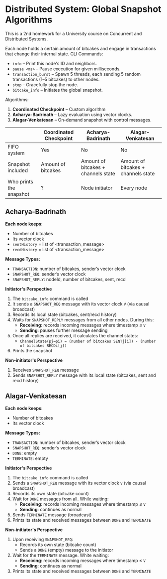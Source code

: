 # Distributed System: Global Snapshot Algorithms
This is a 2nd homework for a University course on Concurrent and Distributed Systems. 

Each node holds a certain amount of bitcakes and engage in transactions that change their internal state. CLI Commands:
- `info` – Print this node's ID and neighbors.
- `pause <ms>` – Pause execution for given milliseconds.
- `transaction_burst` – Spawn 5 threads, each sending 5 random transactions (1–5 bitcakes) to other nodes.
- `stop` – Gracefully stop the node.
- `bitcake_info` – Initiates the global snapshot.

Algorithms:
1. **Coordinated Checkpoint** – Custom algorithm
2. **Acharya-Badrinath** – Lazy evaluation using vector clocks.
3. **Alagar-Venkatesan** – On-demand snapshot with control messages.

|                         | Coordinated Checkpoint | Acharya-Badrinath                   | Alagar-Venkatesan                   |
|-------------------------|------------------------|-------------------------------------|-------------------------------------|
| FIFO system             | Yes                    | No                                  | No                                  |
| Snapshot included       | Amount of bitcakes     | Amount of bitcakes + channels state | Amount of bitcakes + channels state |
| Who prints the snapshot | ?                      | Node initiator                      | Every node                          |


## Acharya-Badrinath
**Each node keeps:**
- Number of bitcakes
- Its vector clock
- `sentHistory` = list of <transaction_message>
- `recdHistory` = list of <transaction_message>

**Message Types:**
- `TRANSACTION`: number of bitcakes, sender’s vector clock
- `SNAPSHOT_REQ`: sender’s vector clock
- `SNAPSHOT_REPLY`: nodeId, number of bitcakes, sent, recd

**Initiator's Perspective**
1. The `bitcake_info` command is called
2. It sends a `SNAPSHOT_REQ` message with its vector clock `V` (via causal broadcast)
3. Records its local state (bitcakes, sent/recd history)
4. Waits for `SNAPSHOT_REPLY` messages from all other nodes. During this:
   - **Receiving**: records incoming messages where timestamp ≤ `V`
   - **Sending**: pauses further message sending
5. Once all replies are received, it calculates the channel states: 
   - `ChannelState(pj→pi) = (number of bitcakes SENTj[i]) - (number of bitcakes RECDi[j])`
6. Prints the snapshot

**Non-initiator's Perspective**
1. Receives `SNAPSHOT_REQ` message
2. Sends `SNAPSHOT_REPLY` message with its local state (bitcakes, sent and recd history)

## Alagar-Venkatesan 
**Each node keeps:**
- Number of bitcakes
- Its vector clock

**Message Types:**
- `TRANSACTION`: number of bitcakes, sender’s vector clock
- `SNAPSHOT_REQ`: sender’s vector clock
- `DONE`: empty
- `TERMINATE`: empty  

**Initiator's Perspective**
1. The `bitcake_info` command is called
2. Sends a `SNAPSHOT_REQ` message with its vector clock `V` (via causal broadcast)
3. Records its own state (bitcake count)
4. Wait for `DONE` messages from all. While waiting:
   - **Receiving**: records incoming messages where timestamp ≤ `V`
   - **Sending**: continues as normal
5. Sends `TERMINATE` message (broadcast)
6. Prints its state and received messages between `DONE` and `TERMINATE` 

**Non-initiator's Perspective**
1. Upon receiving `SNAPSHOT_REQ`:
   - Records its own state (bitcake count)
   - Sends a `DONE` (empty) message to the initiator
2. Wait for the `TERMINATE` message. White waiting:
   - **Receiving**: records incoming messages where timestamp ≤ `V`
   - **Sending**: continues as normal
3. Prints its state and received messages between `DONE` and `TERMINATE`
